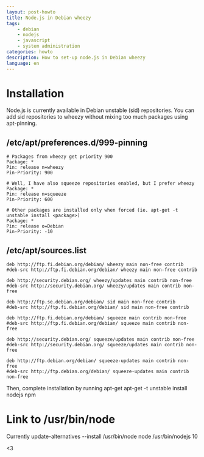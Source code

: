 ```yaml
---
layout: post-howto
title: Node.js in Debian wheezy
tags:
    - debian
    - nodejs
    - javascript
    - system administration
categories: howto
description: How to set-up node.js in Debian wheezy
language: en
---
```


# Installation
Node.js is currently available in Debian unstable (sid) repositories. You can add sid repositories to wheezy without mixing too much packages using apt-pinning.

## /etc/apt/preferences.d/999-pinning
    # Packages from wheezy get priority 900
    Package: *
    Pin: release n=wheezy
    Pin-Priority: 900

    # Well, I have also squeeze repositories enabled, but I prefer wheezy
    Package: *
    Pin: release n=squeeze
    Pin-Priority: 600

    # Other packages are installed only when forced (ie. apt-get -t unstable install <package>)
    Package: *
    Pin: release o=Debian
    Pin-Priority: -10

## /etc/apt/sources.list
    deb http://ftp.fi.debian.org/debian/ wheezy main non-free contrib
    #deb-src http://ftp.fi.debian.org/debian/ wheezy main non-free contrib
    
    deb http://security.debian.org/ wheezy/updates main contrib non-free
    #deb-src http://security.debian.org/ wheezy/updates main contrib non-free
    
    deb http://ftp.se.debian.org/debian/ sid main non-free contrib
    #deb-src http://ftp.fi.debian.org/debian/ sid main non-free contrib
    
    deb http://ftp.fi.debian.org/debian/ squeeze main contrib non-free
    #deb-src http://ftp.fi.debian.org/debian/ squeeze main contrib non-free
    
    deb http://security.debian.org/ squeeze/updates main contrib non-free
    #deb-src http://security.debian.org/ squeeze/updates main contrib non-free
    
    deb http://ftp.debian.org/debian/ squeeze-updates main contrib non-free
    #deb-src http://ftp.debian.org/debian/ squeeze-updates main contrib non-free

Then, complete installation by running apt-get
    apt-get -t unstable install nodejs npm


# Link to /usr/bin/node
Currently
    update-alternatives --install /usr/bin/node node /usr/bin/nodejs 10    


<3

